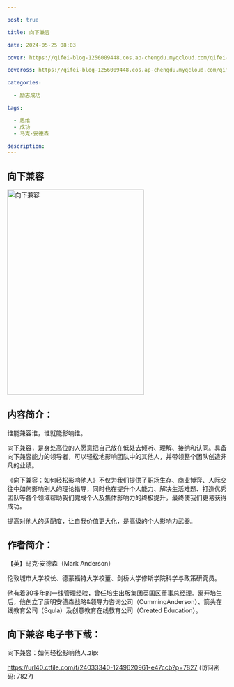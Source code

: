 ```yaml
---

post: true

title: 向下兼容

date: 2024-05-25 08:03

cover: https://qifei-blog-1256009448.cos.ap-chengdu.myqcloud.com/qifei-blog/661e4a3a0ea9cb1403544119.jpg

coveross: https://qifei-blog-1256009448.cos.ap-chengdu.myqcloud.com/qifei-blog/661e4a3a0ea9cb1403544119.jpg

categories:

  - 励志成功

tags:

  - 思维
  - 成功
  - 马克·安德森

description:
---
```


## 向下兼容
<img alt="向下兼容 " class="aligncenter loading" data-was-processed="true" decoding="async" fetchpriority="high" height="471" src="https://qifei-blog-1256009448.cos.ap-chengdu.myqcloud.com/qifei-blog/661e4a3a0ea9cb1403544119.jpg " style="cursor: zoom-in;" width="314"/>

## 内容简介：

谁能兼容谁，谁就能影响谁。

向下兼容，是身处高位的人愿意把自己放在低处去倾听、理解、接纳和认同。具备向下兼容能力的领导者，可以轻松地影响团队中的其他人，并带领整个团队创造非凡的业绩。

《向下兼容：如何轻松影响他人》不仅为我们提供了职场生存、商业博弈、人际交往中如何影响别人的理论指导，同时也在提升个人能力、解决生活难题、打造优秀团队等各个领域帮助我们完成个人及集体影响力的终极提升，最终使我们更易获得成功。

提高对他人的适配度，让自我价值更大化，是高级的个人影响力武器。

## 作者简介：

【英】马克·安德森（Mark Anderson）

伦敦城市大学校长、德蒙福特大学校董、剑桥大学修斯学院科学与政策研究员。

他有着30多年的一线管理经验，曾任培生出版集团英国区董事总经理。离开培生后，他创立了康明安德森战略&amp;领导力咨询公司（CummingAnderson）、箭头在线教育公司（Squla）及创意教育在线教育公司（Created Education）。

## 向下兼容 电子书下载：
向下兼容：如何轻松影响他人.zip: 

https://url40.ctfile.com/f/24033340-1249620961-e47ccb?p=7827 (访问密码: 7827)
